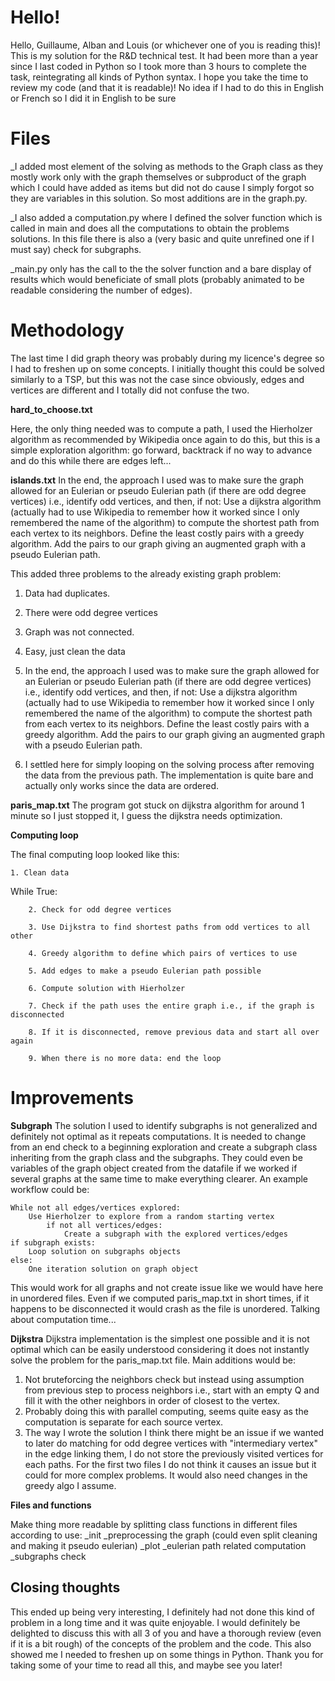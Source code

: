 # Hello!

Hello, Guillaume, Alban and Louis (or whichever one of you is reading this)! This is my solution for the R&D technical test.  It had been more than a year since I last coded in Python so I took more than 3 hours to complete the task, reintegrating all kinds of Python syntax. I hope you take the time to review my code (and that it is readable)! No idea if I had to do this in English or French so I did it in English to be sure

# Files
_I added most element of the solving as methods to the Graph class as they mostly work only with the graph themselves or subproduct of the graph which I could have added as items but did not do cause I simply forgot so they are variables in this solution. So most additions are in the graph.py.

_I also added a computation.py where I defined the solver function which is called in main and does all the computations to obtain the problems solutions. In this file there is also a (very basic and quite unrefined one if I must say) check for subgraphs.

_main.py only has the call to the the solver function and a bare display of results which would beneficiate of small plots (probably animated to be readable considering the number of edges).

# Methodology

The last time I did graph theory was probably during my licence's degree so I had to freshen up on some concepts. 
I initially thought this could be solved similarly to a TSP, but this was not the case since obviously, edges and vertices are different and I totally did not confuse the two. 

**hard_to_choose.txt**

Here, the only thing needed was to compute a path, I used the Hierholzer algorithm as recommended by Wikipedia once again to do this, but this is a simple exploration algorithm: go forward, backtrack if no way to advance and do this while there are edges left...

**islands.txt**
In the end, the approach I used was to make sure the graph allowed for an Eulerian or pseudo Eulerian path (if there are odd degree vertices) i.e., identify odd vertices, and then, if not:
	Use a dijkstra algorithm (actually had to use Wikipedia to remember how it worked since I only remembered the name of the algorithm) to compute the shortest path from each vertex to its neighbors.
	Define the least costly pairs with a greedy algorithm.
	Add the pairs to our graph giving an augmented graph with a pseudo Eulerian path.

This added three problems to the already existing graph problem:
1. Data had duplicates.
2. There were odd degree vertices
3. Graph was not connected.

1. Easy, just clean the data 

2. In the end, the approach I used was to make sure the graph allowed for an Eulerian or pseudo Eulerian path (if there are odd degree vertices) i.e., identify odd vertices, and then, if not:
	Use a dijkstra algorithm (actually had to use Wikipedia to remember how it worked since I only remembered the name of the algorithm) to compute the shortest path from each vertex to its neighbors.
	Define the least costly pairs with a greedy algorithm.
	Add the pairs to our graph giving an augmented graph with a pseudo Eulerian path.

3. I settled here for simply looping on the solving process after removing the data from the previous path. The implementation is quite bare and actually only works since the data are ordered.

**paris_map.txt**
The program got stuck on dijkstra algorithm for around 1 minute so I just stopped it, I guess the dijkstra needs optimization.

**Computing loop**

The final computing loop looked like this:

	1. Clean data

While True:

		2. Check for odd degree vertices

		3. Use Dijkstra to find shortest paths from odd vertices to all other

		4. Greedy algorithm to define which pairs of vertices to use

		5. Add edges to make a pseudo Eulerian path possible

		6. Compute solution with Hierholzer 

		7. Check if the path uses the entire graph i.e., if the graph is disconnected

		8. If it is disconnected, remove previous data and start all over again

		9. When there is no more data: end the loop

# Improvements

**Subgraph**
The solution I used to identify subgraphs is not  generalized and definitely not optimal as it repeats computations.
It is needed to change from an end check to a beginning exploration and create a subgraph class inheriting from the graph class and the subgraphs. They could even be variables of the graph object created from the datafile if we worked if several graphs at the same time to make everything clearer. 
An example workflow could be: 

	While not all edges/vertices explored:
		Use Hierholzer to explore from a random starting vertex 
			if not all vertices/edges: 
				Create a subgraph with the explored vertices/edges
	if subgraph exists:
		Loop solution on subgraphs objects
	else:
		One iteration solution on graph object

This would work for all graphs and not create issue like we would have here in unordered files. Even if we computed paris_map.txt in short times, if it happens to be disconnected it would crash as the file is unordered.
Talking about computation time...

**Dijkstra**
Dijkstra implementation is the simplest one possible and it is not optimal which can be easily understood considering it does not instantly solve the problem for the paris_map.txt file. 
Main additions would be:
1. Not bruteforcing the neighbors check but instead using assumption from previous step to process neighbors i.e., start with an empty Q and fill it with the other neighbors in order of closest to the vertex.
2. Probably doing this with parallel computing, seems quite easy as the computation is separate for each source vertex.
3. The way I wrote the solution I think there might be an issue if we wanted to later do matching for odd degree vertices with "intermediary vertex" in the edge linking them, I do not store the previously visited vertices for each paths. For the first two files I do not think it causes an issue but it could for more complex problems. It would also need changes in the greedy algo I assume.

**Files and functions**

Make thing more readable by splitting class functions in different files according to use:
_init
_preprocessing the graph (could even split cleaning and making it pseudo eulerian)
_plot
_eulerian path related computation
_subgraphs check


## Closing thoughts

This ended up being very interesting, I definitely had not done this kind of problem in a long time and it was quite enjoyable.  I would definitely be delighted to discuss this with all 3 of you and have a thorough review (even if it is a bit rough) of the concepts of the problem and the code. 
This also showed me I needed to freshen up on some things in Python.
Thank you for taking some of your time to read all this, and maybe see you later!


